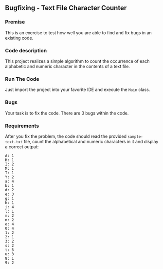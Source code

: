 ## Bugfixing - Text File Character Counter

### Premise
This is an exercise to test how well you are able to find and fix bugs in an existing code.

### Code description
This project realizes a simple algorithm to count the occurrence of each alphabetic and numeric character in the contents
of a text file.

### Run The Code
Just import the project into your favorite IDE and execute the `Main` class.

### Bugs
Your task is to fix the code.
There are 3 bugs within the code.

### Requirements
After you fix the problem, the code should read the provided `sample-text.txt` file, count the alphabetical and numeric
characters in it and display a correct output:

```
A: 1
H: 1
I: 2
M: 1
T: 1
Y: 2
a: 4
b: 1
d: 2
e: 3
g: 1
h: 1
i: 4
l: 1
m: 2
n: 2
o: 4
0: 4
1: 2
2: 1
3: 2
s: 2
t: 5
u: 3
8: 1
9: 2
```

